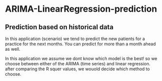 # ARIMA-LinearRegression-prediction
<h2>Prediction based on historical data</h2>

In this application (scenario) we tend to predict the new patients for a practice for the next months. You can predict for more than a month ahead as well.

In this application we assume we dont know which model is the best!
so we choose between either of the ARIMA (time series) and linear regression.
after comparing the R squer values, we wouold decide which method to choose.

